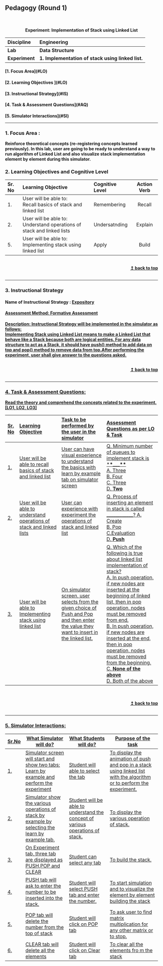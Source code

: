 ## Pedagogy (Round 1)

<p align="center">
<br>
<br>
<b> Experiment: Implementation of Stack using Linked List <a name="top"></a> <br>
</p>

| <b>Discipline  | <b>Engineering                                    |
| :------------- | :------------------------------------------------ |
| <b> Lab        | <b> Data Structure                                |
| <b> Experiment | <b> 1. Implementation of stack using linked list. |

<h4> [1. Focus Area](#LO)
<h4> [2. Learning Objectives ](#LO)
<h4> [3. Instructional Strategy](#IS)
<h4> [4. Task & Assessment Questions](#AQ)
<h4> [5. Simulator Interactions](#SI)
<hr>

<a name="LO"></a>

### 1. Focus Area : 

Reinforce theoretical concepts (re-registering concepts learned previously).
In this lab, user are going to be ready to understand a way to run algorithm of Linked List and also visualize stack implementation element by element during this simulator.

### 2. Learning Objectives and Cognitive Level

| Sr. No | Learning Objective                                                                  | Cognitive Level | Action Verb |
| :----- | :---------------------------------------------------------------------------------- | :-------------- | :---------: |
| 1.     | User will be able to: <br> Recall basics of stack and linked list <br>              | Remembering     |  Recall     |
| 2.     | User will be able to: <br> Understand operations of stack and linked lists <br>     | Undersatnding   |  Explain    | 
| 5.     | User will be able to: <br> Implementing stack using linked list                     | Apply           |  Build      |

<br/>
<div align="right">
    <b><a href="#top">↥ back to top</a></b>
</div>
<br/>
<hr>

<a name="IS"></a>

### 3. Instructional Strategy

#### Name of Instructional Strategy : <u> Expository

#### Assessment Method: Formative Assessment

<u> <b>Description:</b></u> <u> Instructional Strategy will be implemented in the simulator as follows: </u>
<br>
Implementing Stack using Linked List means to make a Linked List that behave like a Stack because both are  logical entities. For any data structure to act as a Stack, it should have push() method to add data on top and pop() method to remove data from top.After performing the experiment, user shall give answer to the questions asked.

<br/>
<div align="right">
    <b><a href="#top">↥ back to top</a></b>
</div>
<br/>
<hr>

<a name="AQ"></a>

### 4. Task & Assessment Questions:

Read the theory and comprehend the concepts related to the experiment. [LO1, LO2, LO3]
<br>

| Sr. No | Learning Objective | Task to be performed by <br> the user in the simulator                                                                                                                                                                                                      | Assessment Questions as per LO & Task                                                                                                                                                                                |
| :----- | :----------------- | :---------------------------------------------------------------------------------------------------------------------------------------------------------------------------------------------------------------------------------------------------------- | :------------------------------------------------------------------------------------------------------------------------------------------------------------------------------------------------------------------- |
| 1.     | User will be able to recall basics of stack and linked list         | User can have visual experience to understand the basics with learn by example tab on simulator screen                                                                                                              | Q. Minimum number of queues to implement stack is \***\*\_\_\_\*\*** <br>A. Three <br>B. Four <br>C. Three <br>D. **Two**                                                                                            |
| 2.     | User will be able to understand operations of stack and linked lists            | User can experience with experiment the operations of stack and linked list                                                                                                                                                                        | Q. Process of inserting an element in stack is called ____________? A.<br> Create <br> B. Pop <br> C.Evaluation <br>D. <b>**Push**</b>                                                                         |
| 3.     | User will be able to Implementing stack using linked list              | On simulator screen, user selects from the given choice of Push and Pop and then enter the value they want to insert in the linked list.                                                                                                                    | Q. Which of the following is true about linked list implementation of stack?<br> A. In push operation, if new nodes are inserted at the beginning of linked list, then in pop operation, nodes must be removed from end. <br> B. In push operation, if new nodes are inserted at the end, then in pop operation, nodes must be removed from the beginning. <br> C. **None of the above** <br>D. Both of the above |
          

</div>
<br>

<br/>
<div align="right">
    <b><a href="#top">↥ back to top</a></b>
</div>
<br/>
<hr>

<a name="SI"></a>

### 5. Simulator Interactions:
<table class="table table-striped table-bordered">
<thead>
<tr>
<th><a href="http://Sr.No">Sr.No</a></th>
<th>What Simulator will do?</th>
<th>What Students will do?</th>
<th>Purpose of the task</th>
</tr>
</thead>
<tbody>
<tr>
<td>1.</td>
<td>Simulator screen will start and show two   tabs:     Learn by example and perform the experiment</td>
<td>Student will able to select the tab</td>
<td>To display the animation of push and pop in a   stack using linked list with the algorithm or to perform the experiment.</td>
</tr>
<tr>
<td>2.</td>
<td>Simulator show the various operations of   stack by example by selecting the learn by example tab.</td>
<td>Student   will be able to understand the concept of various operations of stack.</td>
<td>To   display the various operation of stack.</td>
</tr>
<tr>
<td>3.</td>
<td>On   Experiment tab, three  tab are   displayed as PUSH,POP and CLEAR</td>
<td>Student   can select any tab</td>
<td>To   build the stack.</td>
</tr>
<tr>
<td>4.</td>
<td>PUSH tab will ask to enter the number to be   inserted into the stack.</td>
<td>Student   will select PUSH tab and enter the number.</td>
<td>To   start simulation and to visualize the element by element building the stack</td>
</tr>
<tr>
<td>5.</td>
<td>POP   tab will delete the number from the top of stack</td>
<td>Student   will click on POP tab</td>
<td>To   ask user to find matrix multiplication for any other matrix or to stop.</td>
</tr>
<tr>
<td>6.</td>
<td>CLEAR   tab will delete all the elements</td>
<td>Student   will click on Clear tab</td>
<td>To   clear all the elements fro m the stack</td>
</tr>
</tbody>
</table>
